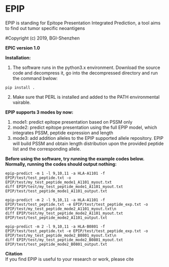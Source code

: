 # EPIP
EPIP is standing for Epitope Presentation Integrated Prediction, a tool aims to find out tumor specific neoantigens

#Copyright (c) 2019, BGI-Shenzhen

__EPIC version 1.0__

__Installation:__

1. The software runs in the python3.x environment. Download the source code and decompress it, go into the decompressed directory and run the command bwlow:

```pip install .```

2. Make sure that PERL is installed and added to the PATH environmental vairable.

__EPIP supports 3 modes by now:__  

1. mode1: predict epitope presentation based on PSSM only  
2. mode2: predict epitope presentation using the full EPIP model, which integrates PSSM, peptide expression and length  
3. mode3: add addition alleles to the EPIP supported allele repository. EPIP will build PSSM and obtain length distribution upon the provided peptide list and the corresponding allele.

__Before using the software, try running the example codes below. Normally, running the codes should output nothing:__  

```
epip-predict -m 1 -l 9,10,11 -a HLA-A1101 -f EPIP/test/test_peptide.txt -o EPIP/test/my_test_peptide_mode1_A1101_myout.txt
diff EPIP/test/my_test_peptide_mode1_A1101_myout.txt EPIP/test/test_peptide_mode1_A1101_output.txt
```
```
epip-predict -m 2 -l 9,10,11 -a HLA-A1101 -f EPIP/test/test_peptide.txt -e EPIP/test/test_peptide_exp.txt -o EPIP/test/my_test_peptide_mode2_A1101_myout.txt\n
diff EPIP/test/my_test_peptide_mode2_A1101_myout.txt EPIP/test/test_peptide_mode2_A1101_output.txt
```
```
epip-predict -m 2 -l 9,10,11 -a HLA-B0801 -f EPIP/test/test_peptide.txt -e EPIP/test/test_peptide_exp.txt -o EPIP/test/my_test_peptide_mode2_B0801_myout.txt\n
diff EPIP/test/my_test_peptide_mode2_B0801_myout.txt EPIP/test/test_peptide_mode2_B0801_output.txt
```
__Citation__  
If you find EPIP is useful to your research or work, please cite <article name>
